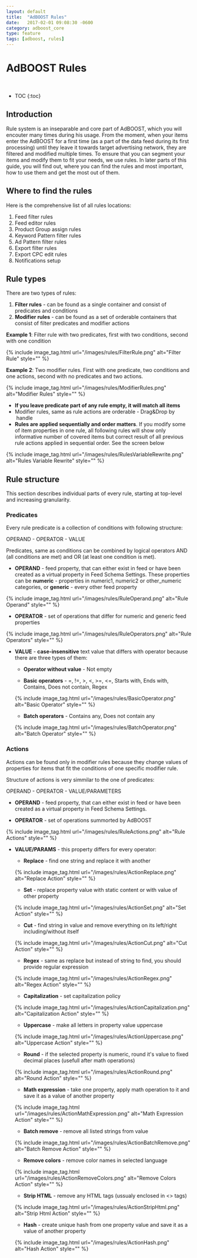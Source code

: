 ```yaml
---
layout: default
title:  "AdBOOST Rules"
date:   2017-02-01 09:08:30 -0600
category: adboost_core
type: feature
tags: [adboost, rules]
---
```


# AdBOOST Rules
<br/>

* TOC
{:toc}

## Introduction

Rule system is an inseparable and core part of AdBOOST, which you will encouter many times during his usage. From the moment, when your items enter the AdBOOST for a first time (as a part of the data feed during its first processing) until they leave it towards target advertising network, they are filtered and modified multiple times. To ensure that you can segment your items and modify them to fit your needs, we use rules. In later parts of this guide, you will find out, where you can find the rules and most important, how to use them and get the most out of them.

## Where to find the rules

Here is the comprehensive list of all rules locations:

1. Feed filter rules
2. Feed editor rules
3. Product Group assign rules
4. Keyword Pattern filter rules
5. Ad Pattern filter rules
6. Export filter rules
7. Export CPC edit rules
8. Notifications setup

## Rule types

There are two types of rules:

1. **Filter rules** - can be found as a single container and consist of predicates and conditions
2. **Modifier rules** - can be found as a set of orderable containers that consist of filter predicates and modifier actions

**Example 1**: Filter rule with two predicates, first with two conditions, second with one condition

{% include image_tag.html url="/images/rules/FilterRule.png" alt="Filter Rule" style="" %}

**Example 2**: Two modifier rules. First with one predicate, two conditions and one actions, second with no predicates and two actions.

{% include image_tag.html url="/images/rules/ModifierRules.png" alt="Modifier Rules" style="" %}

- **If you leave predicate part of any rule empty, it will match all items**
- Modifier rules, same as rule actions are orderable - Drag&Drop by <i class="glyphicon glyphicon-resize-vertical">&nbsp;</i>handle
- **Rules are applied sequentially and order matters**. If you modify some of item properties in one rule, all following rules will show only informative number of covered items but correct result of all previous rule actions applied in sequential order. See the screen below

{% include image_tag.html url="/images/rules/RulesVariableRewrite.png" alt="Rules Variable Rewrite" style="" %}

## Rule structure

This section describes individual parts of every rule, starting at top-level and increasing granularity.

### Predicates

Every rule predicate is a collection of conditions with following structure:

OPERAND - OPERATOR - VALUE

Predicates, same as conditions can be combined by logical operators AND (all conditions are met) and OR (at least one condition is met).

- **OPERAND** - feed property, that can either exist in feed or have been created as a virtual property in Feed Schema Settings. These properties can be **numeric** - properties in numeric1, numeric2 or other_numeric categories, or **generic** - every other feed property

{% include image_tag.html url="/images/rules/RuleOperand.png" alt="Rule Operand" style="" %}

- **OPERATOR** - set of operations that differ for numeric and generic feed properties

{% include image_tag.html url="/images/rules/RuleOperators.png" alt="Rule Operators" style="" %}

- **VALUE** - **case-insensitive** text value that differs with operator because there are three types of them:

    - **Operator without value** - Not empty

    - **Basic operators** - =, !=, >, <, >=, <=, Starts with, Ends with, Contains, Does not contain, Regex

    {% include image_tag.html url="/images/rules/BasicOperator.png" alt="Basic Operator" style="" %}

    - **Batch operators** - Contains any, Does not contain any

    {% include image_tag.html url="/images/rules/BatchOperator.png" alt="Batch Operator" style="" %}

### Actions

Actions can be found only in modifier rules because they change values of properties for items that fit the conditions of one specific modifier rule.

Structure of actions is very simmilar to the one of predicates:

OPERAND - OPERATOR - VALUE/PARAMETERS

- **OPERAND** - feed property, that can either exist in feed or have been created as a virtual property in Feed Schema Settings.

- **OPERATOR** - set of operations summorted by AdBOOST

{% include image_tag.html url="/images/rules/RuleActions.png" alt="Rule Actions" style="" %}

- **VALUE/PARAMS** - this property differs for every operator:

    - **Replace** - find one string and replace it with another

    {% include image_tag.html url="/images/rules/ActionReplace.png" alt="Replace Action" style="" %}

    - **Set** - replace property value with static content or with value of other property

    {% include image_tag.html url="/images/rules/ActionSet.png" alt="Set Action" style="" %}

    - **Cut** - find string in value and remove everything on its left/right including/without itself

    {% include image_tag.html url="/images/rules/ActionCut.png" alt="Cut Action" style="" %}

    - **Regex** - same as replace but instead of string to find, you should provide regular expression

    {% include image_tag.html url="/images/rules/ActionRegex.png" alt="Regex Action" style="" %}

    - **Capitalization** - set capitalization policy

    {% include image_tag.html url="/images/rules/ActionCapitalization.png" alt="Capitalization Action" style="" %}

    - **Uppercase** - make all letters in property value uppercase

    {% include image_tag.html url="/images/rules/ActionUppercase.png" alt="Uppercase Action" style="" %}

    - **Round** - if the selected property is numeric, round it's value to fixed decimal places (usefull after math operations)

    {% include image_tag.html url="/images/rules/ActionRound.png" alt="Round Action" style="" %}

    - **Math expression** - take one property, apply math operation to it and save it as a value of another property

    {% include image_tag.html url="/images/rules/ActionMathExpression.png" alt="Math Expression Action" style="" %}

    - **Batch remove** - remove all listed strings from value

    {% include image_tag.html url="/images/rules/ActionBatchRemove.png" alt="Batch Remove Action" style="" %}

    - **Remove colors** - remove color names in selected language

    {% include image_tag.html url="/images/rules/ActionRemoveColors.png" alt="Remove Colors Action" style="" %}

    - **Strip HTML** - remove any HTML tags (ussualy enclosed in <> tags)

    {% include image_tag.html url="/images/rules/ActionStripHtml.png" alt="Strip Html Action" style="" %}

    - **Hash** - create unique hash from one property value and save it as a value of another property

    {% include image_tag.html url="/images/rules/ActionHash.png" alt="Hash Action" style="" %}




